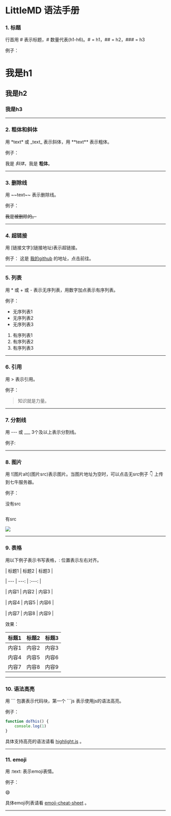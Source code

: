 # LittleMD 语法手册

### 1. 标题

行首用 # 表示标题，# 数量代表(h1-h6)。# = h1，## = h2，### = h3

例子：

# 我是h1

## 我是h2

### 我是h3

---

### 2. 粗体和斜体

用 \*text\* 或 \_text\_ 表示斜体，用 \*\*text\*\* 表示粗体。

例子：

我是 *斜体*，我是 **粗体**。

---

### 3. 删除线

用 \~\~text\~\~ 表示删除线。

例子：

~~我是被删除的。~~

---

### 4. 超链接

用 \[链接文字](链接地址)表示超链接。

例子：
这是 [我的github](https://github.com/excaliburhan) 的地址，点击前往。

---

### 5. 列表

用 \* 或 \+ 或 \- 表示无序列表，用数字加点表示有序列表。

例子：

- 无序列表1
- 无序列表2
- 无序列表3

1. 有序列表1
2. 有序列表2
3. 有序列表3

---

### 6. 引用

用 \> 表示引用。

例子：

> 知识就是力量。

---

### 7. 分割线

用 \--- 或 \___ 3个及以上表示分割线。

例子:

---

### 8. 图片

用 \!\[图片alt](图片src)表示图片。当图片地址为空时，可以点击无src例子 :point_down: 上传到七牛服务器。

例子：

没有src

![]()

有src

![](https://o2znrmehg.qnssl.com/ghost/2016/03/04/fa-1457070265734.png?imageView2/1/w/150)

---

### 9. 表格

用以下例子表示书写表格，: 位置表示左右对齐。

\| 标题1 | 标题2 | 标题3 |


\| --- | ---:  | :---:  |


\| 内容1 | 内容2 |  内容3 |


\| 内容4 | 内容5 |  内容6 |


\| 内容7 | 内容8 |  内容9 |

效果：

| 标题1 | 标题2 | 标题3 |
| --- | ---:  | :---:  |
| 内容1 | 内容2 |  内容3 |
| 内容4 | 内容5 |  内容6 |
| 内容7 | 内容8 |  内容9 |

---

### 10. 语法高亮

用 \``` 包裹表示代码块，第一个 \```js 表示使用js的语法高亮。

例子：

```js
function doThis() {
    console.log(1)
}
```

具体支持高亮的语法请看 [highlight.js](https://highlightjs.org/static/demo/) 。

---

### 11. emoji

用 :text: 表示emoji表情。

例子：

:smile:

具体emoji列表请看 [emoji-cheat-sheet](http://www.webpagefx.com/tools/emoji-cheat-sheet/) 。

---
